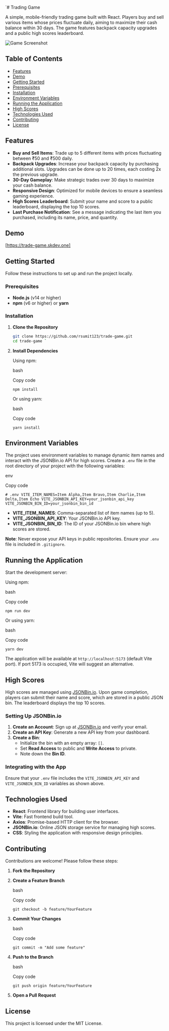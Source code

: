 `# Trading Game

A simple, mobile-friendly trading game built with React. Players buy and sell various items whose prices fluctuate daily, aiming to maximize their cash balance within 30 days. The game features backpack capacity upgrades and a public high scores leaderboard.

![Game Screenshot](screenshots/trade-game-scshot.jpeg)

## Table of Contents

- [Features](#features)
- [Demo](#demo)
- [Getting Started](#getting-started)
 - [Prerequisites](#prerequisites)
 - [Installation](#installation)
- [Environment Variables](#environment-variables)
- [Running the Application](#running-the-application)
- [High Scores](#high-scores)
- [Technologies Used](#technologies-used)
- [Contributing](#contributing)
- [License](#license)

## Features

- **Buy and Sell Items**: Trade up to 5 different items with prices fluctuating between ₹50 and ₹500 daily.
- **Backpack Upgrades**: Increase your backpack capacity by purchasing additional slots. Upgrades can be done up to 20 times, each costing 2x the previous upgrade.
- **30-Day Gameplay**: Make strategic trades over 30 days to maximize your cash balance.
- **Responsive Design**: Optimized for mobile devices to ensure a seamless gaming experience.
- **High Scores Leaderboard**: Submit your name and score to a public leaderboard, displaying the top 10 scores.
- **Last Purchase Notification**: See a message indicating the last item you purchased, including its name, price, and quantity.

## Demo

[https://trade-game.skdev.one]

## Getting Started

Follow these instructions to set up and run the project locally.

### Prerequisites

- **Node.js** (v14 or higher)
- **npm** (v6 or higher) or **yarn**

### Installation

1. **Clone the Repository**

   ```bash
   git clone https://github.com/rsumit123/trade-game.git
   cd trade-game `

1.  **Install Dependencies**

    Using npm:

    bash

    Copy code

    `npm install`

    Or using yarn:

    bash

    Copy code

    `yarn install`

Environment Variables
---------------------

The project uses environment variables to manage dynamic item names and interact with the JSONBin.io API for high scores. Create a `.env` file in the root directory of your project with the following variables:

env

Copy code

`# .env
VITE_ITEM_NAMES=Item Alpha,Item Bravo,Item Charlie,Item Delta,Item Echo
VITE_JSONBIN_API_KEY=your_jsonbin_api_key
VITE_JSONBIN_BIN_ID=your_jsonbin_bin_id`

-   **VITE_ITEM_NAMES**: Comma-separated list of item names (up to 5).
-   **VITE_JSONBIN_API_KEY**: Your JSONBin.io API key.
-   **VITE_JSONBIN_BIN_ID**: The ID of your JSONBin.io bin where high scores are stored.

**Note**: Never expose your API keys in public repositories. Ensure your `.env` file is included in `.gitignore`.

Running the Application
-----------------------

Start the development server:

Using npm:

bash

Copy code

`npm run dev`

Or using yarn:

bash

Copy code

`yarn dev`

The application will be available at `http://localhost:5173` (default Vite port). If port 5173 is occupied, Vite will suggest an alternative.

High Scores
-----------

High scores are managed using [JSONBin.io](https://jsonbin.io/). Upon game completion, players can submit their name and score, which are stored in a public JSON bin. The leaderboard displays the top 10 scores.

### Setting Up JSONBin.io

1.  **Create an Account**: Sign up at [JSONBin.io](https://jsonbin.io/) and verify your email.
2.  **Create an API Key**: Generate a new API key from your dashboard.
3.  **Create a Bin**:
    -   Initialize the bin with an empty array: `[]`.
    -   Set **Read Access** to public and **Write Access** to private.
    -   Note down the **Bin ID**.

### Integrating with the App

Ensure that your `.env` file includes the `VITE_JSONBIN_API_KEY` and `VITE_JSONBIN_BIN_ID` variables as shown above.

Technologies Used
-----------------

-   **React**: Frontend library for building user interfaces.
-   **Vite**: Fast frontend build tool.
-   **Axios**: Promise-based HTTP client for the browser.
-   **JSONBin.io**: Online JSON storage service for managing high scores.
-   **CSS**: Styling the application with responsive design principles.

Contributing
------------

Contributions are welcome! Please follow these steps:

1.  **Fork the Repository**

2.  **Create a Feature Branch**

    bash

    Copy code

    `git checkout -b feature/YourFeature`

3.  **Commit Your Changes**

    bash

    Copy code

    `git commit -m "Add some feature"`

4.  **Push to the Branch**

    bash

    Copy code

    `git push origin feature/YourFeature`

5.  **Open a Pull Request**

License
-------

This project is licensed under the MIT License.